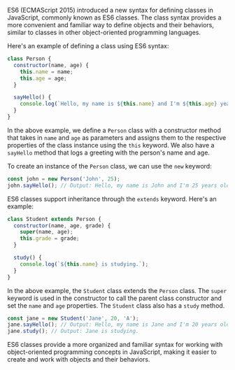ES6 (ECMAScript 2015) introduced a new syntax for defining classes in JavaScript, commonly known as ES6 classes. The class syntax provides a more convenient and familiar way to define objects and their behaviors, similar to classes in other object-oriented programming languages.

Here's an example of defining a class using ES6 syntax:

```javascript
class Person {
  constructor(name, age) {
    this.name = name;
    this.age = age;
  }

  sayHello() {
    console.log(`Hello, my name is ${this.name} and I'm ${this.age} years old.`);
  }
}
```

In the above example, we define a `Person` class with a constructor method that takes in `name` and `age` as parameters and assigns them to the respective properties of the class instance using the `this` keyword. We also have a `sayHello` method that logs a greeting with the person's name and age.

To create an instance of the `Person` class, we can use the `new` keyword:

```javascript
const john = new Person('John', 25);
john.sayHello(); // Output: Hello, my name is John and I'm 25 years old.
```

ES6 classes support inheritance through the `extends` keyword. Here's an example:

```javascript
class Student extends Person {
  constructor(name, age, grade) {
    super(name, age);
    this.grade = grade;
  }

  study() {
    console.log(`${this.name} is studying.`);
  }
}
```

In the above example, the `Student` class extends the `Person` class. The `super` keyword is used in the constructor to call the parent class constructor and set the `name` and `age` properties. The `Student` class also has a `study` method.

```javascript
const jane = new Student('Jane', 20, 'A');
jane.sayHello(); // Output: Hello, my name is Jane and I'm 20 years old.
jane.study(); // Output: Jane is studying.
```

ES6 classes provide a more organized and familiar syntax for working with object-oriented programming concepts in JavaScript, making it easier to create and work with objects and their behaviors.
